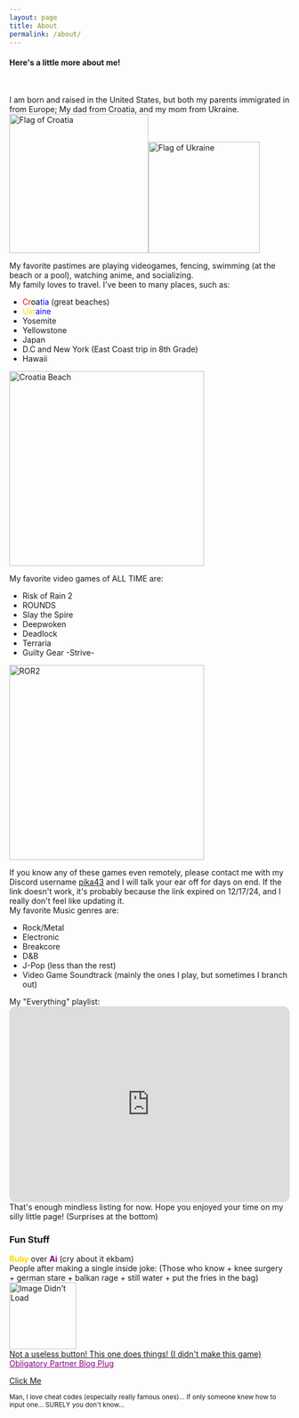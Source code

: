 ```yaml
---
layout: page
title: About
permalink: /about/
---
```


<h4>Here's a little more about me!</h4><br>
<b4><p>I am born and raised in the United States, but both my parents immigrated in from Europe; My dad from Croatia, and my mom from Ukraine.<br>
<img src="https://upload.wikimedia.org/wikipedia/commons/1/1b/Flag_of_Croatia.svg" alt="Flag of Croatia" width="250"><img src="https://www.worldatlas.com/r/w960-q80/img/flag/ua-flag.jpg" alt="Flag of Ukraine" width="200"><br>

My favorite pastimes are playing videogames, fencing, swimming (at the beach or a pool), watching anime, and socializing.<br>
My family loves to travel. I've been to many places, such as:
<ul>
        <li><span style="color:red">Cr</span><span style="color:black">oa</span><span style="color:blue">tia</span> (great beaches)</li>
        <li><span style="color:gold">Ukr</span><span style="color:blue">aine</span></li>
        <li>Yosemite</li>
        <li>Yellowstone</li>
        <li>Japan</li>
        <li>D.C and New York (East Coast trip in 8th Grade)</li>
        <li>Hawaii</li>
    </ul>
    <img src="https://www.travelandleisure.com/thmb/Ua7bw3FOYo_RVFm0F2FMoXpF7uI=/1500x0/filters:no_upscale():max_bytes(150000):strip_icc()/Zlatni-Rat-Beach-CROATIA0316-277e5a2d83b9425eb72d3188ac5d1eb6.jpg" alt="Croatia Beach" width="350"><br>

My favorite video games of ALL TIME are:
<ul>
        <li>Risk of Rain 2</li>
        <li>ROUNDS</li>
        <li>Slay the Spire</li>
        <li>Deepwoken</li>
        <li>Deadlock</li>
        <li>Terraria</li>
        <li>Guilty Gear -Strive-</li>
    </ul>
    <img src="https://i0.wp.com/xboxera.com/wp-content/uploads/2020/10/riskofrain.jpg?fit=1280%2C720&ssl=1" alt="ROR2" width="350"><br>

If you know any of these games even remotely, please contact me with my Discord username <a href="https://discord.gg/ezteF4qd">pika43</a> and I will talk your ear off for days on end. If the link doesn't work, it's probably because the link expired on 12/17/24, and I really don't feel like updating it.<br>
My favorite Music genres are:
<ul>
        <li>Rock/Metal</li>
        <li>Electronic</li>
        <li>Breakcore</li>
        <li>D&B</li>
        <li>J-Pop (less than the rest)</li>
        <li>Video Game Soundtrack (mainly the ones I play, but sometimes I branch out)</li>
    </ul>
My "Everything" playlist: <iframe style="border-radius:12px" src="https://open.spotify.com/embed/playlist/4gpwYMfjkdF1oStGddO3lb?utm_source=generator" width="100%" height="352" frameBorder="0" allowfullscreen="" allow="autoplay; clipboard-write; encrypted-media; fullscreen; picture-in-picture" loading="lazy"></iframe>
<br> That's enough mindless listing for now. Hope you enjoyed your time on my silly little page! (Surprises at the bottom)
<br>
<head>
    <meta charset="UTF-8">
    <meta name="viewport" content="width=device-width, initial-scale=1.0">
    <title>Konami Code Example</title>
    <style>
        #secretMessage {
            display: none;
            font-size: 20px;
            color: red;
            text-align: center;
            margin-top: 20px;
        }
        #clickit {
            background-color: #000000
            color: red;
            text-align: center;
        }
    </style>

</head>

<body>

<h3> <span style="font-weight:bold">Fun Stuff</span> </h3>
<b3> <span style="color:Gold;font-weight:bold">Ruby</span> over <span style="color:purple;font-weight:bold">Ai</span> (cry about it ekbam)<br>
People after making a single inside joke: (Those who know + knee surgery + german stare + balkan rage + still water + put the fries in the bag)
<br><img src="https://media.tenor.com/4IAhPKnwc5sAAAAM/those-who-know-trollge.gif" width="120" length="120" alt="Image Didn't Load">
<br><a href="https://thegamer221148.github.io/backrooms/" target="_blank">Not a useless button! This one does things! (I didn't make this game)</a>

</b3>

<b1>


</b1>
<br>
<b2><span><a href="https://nikhile22427.github.io/oshinoko" style="color:purple" target="_blank">Obligatory Partner Blog Plug</a></span> <br>

<a id="clickit" href="https://thegamer221148.github.io/clickit">Click Me</a>
    <p><sub>Man, I love cheat codes (especially really famous ones)... If only someone knew how to input one... SURELY you don't know...
    <div id="secretMessage"><a href="https://open.spotify.com/track/7ovUcF5uHTBRzUpB6ZOmvt?si=bc53a5e718554bac" target="_blank">Secret?
<script>
        const konamiCode = [
            "ArrowUp", "ArrowUp",
            "ArrowDown", "ArrowDown",
            "ArrowLeft", "ArrowRight",
            "ArrowLeft", "ArrowRight",
            "b", "a"
        ];
        let inputSequence = [];
        window.addEventListener("keydown", (event) => {
            inputSequence.push(event.key)
            // Keep the array length the same as the Konami Code
            if (inputSequence.length > konamiCode.length) {
                inputSequence.shift();
            }
            // Check if the input matches the Konami Code
            if (JSON.stringify(inputSequence) === JSON.stringify(konamiCode)) {
                document.getElementById("secretMessage").style.display = "block";
            }
        });
    </script>